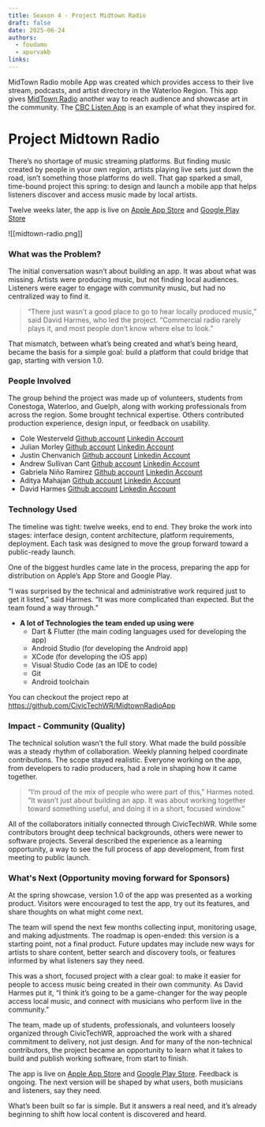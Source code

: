 ```yaml
---
title: Season 4 - Project Midtown Radio
draft: false
date: 2025-06-24
authors:
  - foudamo
  - apurvakb
links:
---
```

MidTown Radio mobile App was created which provides access to their live stream, podcasts, and artist directory in the Waterloo Region. This app gives [MidTown Radio](https://www.midtownradio.ca/) another way to reach audience and showcase art in the community. The [CBC Listen App](https://www.cbc.ca/listen/live-radio) is an example of what they inspired for.  

<!-- more -->

# Project Midtown Radio 
There’s no shortage of music streaming platforms. But finding music created by people in your own region, artists playing live sets just down the road, isn’t something those platforms do well. That gap sparked a small, time-bound project this spring: to design and launch a mobile app that helps listeners discover and access music made by local artists. 

Twelve weeks later, the app is live on [Apple App Store](https://apps.apple.com/ca/app/midtown-radio/id6746517964) and [Google Play Store](https://play.google.com/store/apps/details?id=com.civitechwr.midtownradio.app.ctwr_midtown_radio_app&pcampaignid=web_share)

![[midtown-radio.png]]

### What was the Problem?
The initial conversation wasn’t about building an app. It was about what was missing. Artists were producing music, but not finding local audiences. Listeners were eager to engage with community music, but had no centralized way to find it.

>“There just wasn’t a good place to go to hear locally produced music,” said David Harmes, who led the project. “Commercial radio rarely plays it, and most people don’t know where else to look.”

That mismatch, between what’s being created and what’s being heard, became the basis for a simple goal: build a platform that could bridge that gap, starting with version 1.0.

### People Involved 
The group behind the project was made up of volunteers, students from Conestoga, Waterloo, and Guelph, along with working professionals from across the region. Some brought technical expertise. Others contributed production experience, design input, or feedback on usability.

- Cole Westerveld [Github account](https://github.com/coleWesterveld) [Linkedin Account](https://www.linkedin.com/in/cole-westerveld/)
- Julian Morley [Github account](https://github.com/julianm-lrj) [Linkedin Account]()
- Justin Chenvanich [Github account](https://github.com/jChenvan) [Linkedin Account](https://www.linkedin.com/in/justin-chenvanich-1675621b3)
- Andrew Sullivan Cant [Github account](https://github.com/acant) [Linkedin Account](https://linkedin.com/in/andrewsullivancant)
- Gabriela Niño Ramirez [Github account](https://github.com/gabynr) [Linkedin Account]()
- Aditya Mahajan [Github account](https://github.com/aditya-mahajan96) [Linkedin Account](https://www.linkedin.com/in/adityamahajan263/)
- David Harmes [Github account]() [Linkedin Account](https://www.linkedin.com/in/david-harmes-1aa42634/)

### Technology Used
The timeline was tight: twelve weeks, end to end. They broke the work into stages: interface design, content architecture, platform requirements, deployment. Each task was designed to move the group forward toward a public-ready launch.

One of the biggest hurdles came late in the process, preparing the app for distribution on Apple’s App Store and Google Play.

“I was surprised by the technical and administrative work required just to get it listed,” said Harmes. “It was more complicated than expected. But the team found a way through.”

- **A lot of Technologies the team ended up using were**
    - Dart & Flutter (the main coding languages used for developing the app)
    - Android Studio (for developing the Android app)
    - XCode (for developing the iOS app)
    - Visual Studio Code (as an IDE to code)
    - Git
    - Android toolchain

You can checkout the project repo at https://github.com/CivicTechWR/MidtownRadioApp

### Impact - Community (Quality)
The technical solution wasn’t the full story. What made the build possible was a steady rhythm of collaboration. Weekly planning helped coordinate contributions. The scope stayed realistic. Everyone working on the app, from developers to radio producers, had a role in shaping how it came together.

>“I’m proud of the mix of people who were part of this,” Harmes noted. “It wasn’t just about building an app. It was about working together toward something useful, and doing it in a short, focused window.”

All of the collaborators initially connected through CivicTechWR. While some contributors brought deep technical backgrounds, others were newer to software projects. Several described the experience as a learning opportunity, a way to see the full process of app development, from first meeting to public launch.

### What's Next (Opportunity moving forward for Sponsors)
At the spring showcase, version 1.0 of the app was presented as a working product. Visitors were encouraged to test the app, try out its features, and share thoughts on what might come next.

The team will spend the next few months collecting input, monitoring usage, and making adjustments. The roadmap is open-ended: this version is a starting point, not a final product. Future updates may include new ways for artists to share content, better search and discovery tools, or features informed by what listeners say they need.

This was a short, focused project with a clear goal: to make it easier for people to access music being created in their own community. As David Harmes put it, “I think it’s going to be a game-changer for the way people access local music, and connect with musicians who perform live in the community.”

The team, made up of students, professionals, and volunteers loosely organized through CivicTechWR, approached the work with a shared commitment to delivery, not just design. And for many of the non-technical contributors, the project became an opportunity to learn what it takes to build and publish working software, from start to finish.

The app is live on [Apple App Store](https://apps.apple.com/ca/app/midtown-radio/id6746517964) and [Google Play Store](https://play.google.com/store/apps/details?id=com.civitechwr.midtownradio.app.ctwr_midtown_radio_app&pcampaignid=web_share). Feedback is ongoing. The next version will be shaped by what users, both musicians and listeners, say they need.

What’s been built so far is simple. But it answers a real need, and it’s already beginning to shift how local content is discovered and heard.